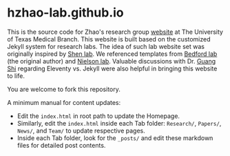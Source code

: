 # hzhao-lab.github.io

This is the source code for Zhao's research group [website](https://hzhao-lab.github.io) at The University of Texas Medical Branch. This website is built based on the customized Jekyll system for research labs. The idea of such lab website set was originally inspired by [Shen lab](https://www.columbia.edu/~ys2411/). We referenced templates from [Bedford lab](https://bedford.io/misc/about/) (the original author) and [Nielson lab](https://nielsen-lab.github.io/). Valuable discussions with Dr. [Guang Shi](https://www.shisguang.com/) regarding Eleventy vs. Jekyll were also helpful in bringing this website to life.

You are welcome to fork this repository. 

A minimum manual for content updates: 
- Edit the `index.html` in root path to update the Homepage. 
- Similarly, edit the `index.html` inside each Tab folder: `Research/`, `Papers/`, `News/`, and `Team/` to update respective pages. 
- Inside each Tab folder, look for the `_posts/` and edit these markdown files for detailed post contents.

